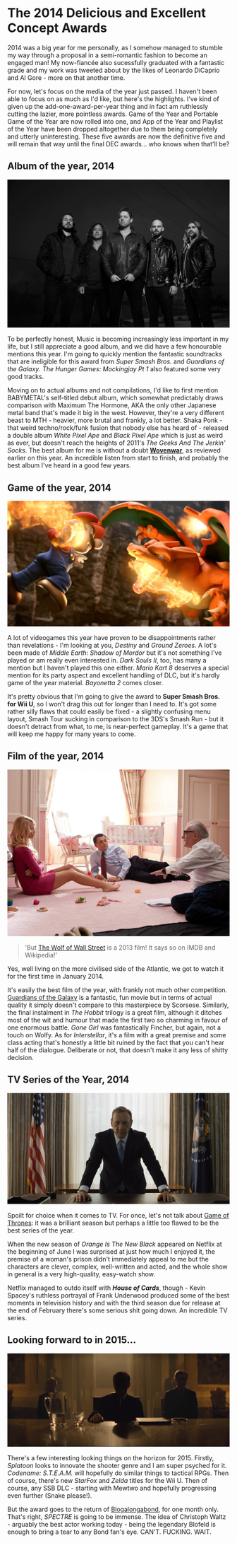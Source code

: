 # The 2014 Delicious and Excellent Concept Awards

2014 was a big year for me personally, as I somehow managed to stumble my way through a proposal in a semi-romantic fashion  to become an engaged man! My now-fiancée also sucessfully graduated with a fantastic grade and my work was tweeted about by the likes of Leonardo DiCaprio and Al Gore - more on that another time.
						
For now, let's focus on the media of the year just passed. I haven't been able to focus on as much as I'd like, but here's the highlights. I've kind of given up the add-one-award-per-year thing and in fact am ruthlessly cutting the lazier, more pointless awards. Game of the Year and Portable Game of the Year are now rolled into one, and App of the Year and Playlist of the Year have been dropped altogether due to them being completely and utterly uninteresting. These five awards are now the definitive five and will remain that way until the final  DEC awards... who knows when that'll be?
						
## Album of the year, 2014

![Wovenwar - Wovenwar](/assets/awards/2014/wovenwar.png)
						
To be perfectly honest, Music is becoming increasingly less important in my life, but I still appreciate a good album, and we did have a few honourable mentions this year. I'm going to quickly mention the fantastic soundtracks that are ineligible for this award from *Super Smash Bros.* and *Guardians of the Galaxy*. *The Hunger Games: Mockingjay Pt 1* also featured some very good tracks.
						
Moving on to actual albums and not compilations, I'd like to first mention BABYMETAL's self-titled debut album, which somewhat predictably draws comparison with Maximum The Hormone, AKA the only other Japanese metal band that's made it big in the west. However, they're a very different beast to MTH - heavier, more brutal and frankly, a lot better. Shaka Ponk - that weird techno/rock/funk fusion that nobody else has heard of - released a double album *White Pixel Ape* and *Black Pixel Ape* which is just as weird as ever, but doesn't reach the heights of 2011's *The Geeks And The Jerkin' Socks*. The best album for me is without a doubt **[Wovenwar](/blog/wovenwar)**, as reviewed earlier on this year. An incredible listen from start to finish, and probably the best album I've heard in a good few years.
						
## Game of the year, 2014
						
![Super Smash Bros 4](/assets/awards/2014/ssb.png)

A lot of videogames this year have proven to be disappointments rather than revelations - I'm looking at you, _Destiny_ and _Ground Zeroes_. A lot's been made of _Middle Earth: Shadow of Mordor_ but it's not something I've played or am really even interested in. _Dark Souls II_, too, has many a mention but I haven't played this one either. _Mario Kart 8_ deserves a special mention for its party aspect and excellent handling of DLC, but it's hardly game of the year material. _Bayonetta 2_ comes closer.
						
It's pretty obvious that I'm going to give the award to **Super Smash Bros. for Wii U**, so I won't drag this out for longer than I need to. It's got some rather silly flaws that could easily be fixed - a slightly confusing menu layout, Smash Tour sucking in comparison to the 3DS's Smash Run - but it doesn't detract from what, to me, is near-perfect gameplay. It's a game that will keep me happy for many years to come.

## Film of the year, 2014
						
![The Wolf of Wall Street](/assets/awards/2014/wolf-of-wall-street.png)
						
> 'But [The Wolf of Wall Street](/blog/wolf-of-wall-street) is a 2013 film! It says so on IMDB and Wikipedia!' 

Yes, well living on the more civilised side of the Atlantic, we got to watch it for the first time in January 2014. 
						
It's easily the best film of the year, with frankly not much other competition. [Guardians of the Galaxy](/blog/comic-books-are-cool) is a fantastic, fun movie but in terms of actual quality it simply doesn't compare to this masterpiece by Scorsese. Similarly, the final instalment in _The Hobbit_ trilogy is a great film, although it ditches most of the wit and humour that made the first two so charming in favour of one enormous battle. _Gone Girl_ was fantastically Fincher, but again, not a touch on Wolfy. As for _Interstellar_, it's a film with a great premise and some class acting that's honestly a little bit ruined by the fact that you can't hear half of the dialogue. Deliberate or not, that doesn't make it any less of shitty decision.

## TV Series of the Year, 2014

![House of Cards Season 2](/assets/awards/2014/house-of-cards.png)
						
Spoilt for choice when it comes to TV. For once, let's not talk about [Game of Thrones](/blog/game-of-thrones-s4): it was a brilliant season but perhaps a little too flawed to be the best series of the year.
						
When the new season of _Orange Is The New Black_ appeared on Netflix at the beginning of June I was surprised at just how much I enjoyed it, the premise of a woman's prison didn't immediately appeal to me but the characters are clever, complex, well-written and acted, and the whole show in general is a very high-quality, easy-watch show.
						
Netflix managed to outdo itself with **_House of Cards_**, though - Kevin Spacey's ruthless portrayal of Frank Underwood produced some of the best moments in television history and with the third season due for release at the end of February there's some serious shit going down. An incredible TV series.
				
## Looking forward to in 2015...

![SPECTRE](/assets/awards/2014/spectre.png)
						
There's a few interesting looking things on the horizon for 2015. Firstly, _Splatoon_ looks to innovate the shooter genre and I am super psyched for it. _Codename: S.T.E.A.M._ will hopefully do similar things to tactical RPGs. Then of course, there's new _StarFox_ and _Zelda_ titles for the Wii U. Then of course, any SSB DLC - starting with Mewtwo and hopefully progressing even further (Snake please!).
						
But the award goes to the return of [Blogalongabond](/blogalongabond), for one month only. That's right, _SPECTRE_ is going to be immense. The idea of Christoph Waltz - arguably the best actor working today - being the legendary Blofeld is enough to bring a tear to any Bond fan's eye. CAN'T. FUCKING. WAIT.